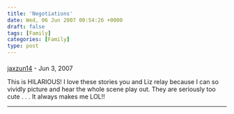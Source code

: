 ```yaml
---
title: 'Negotiations'
date: Wed, 06 Jun 2007 00:54:26 +0000
draft: false
tags: [Family]
categories: [Family]
type: post
---
```



#### 
[jaxzun14](http://jaxzun14.wordpress.com/ "jacquie.moreno@gmail.com") - <time datetime="2007-06-06 22:30:11">Jun 3, 2007</time>

This is HILARIOUS! I love these stories you and Liz relay because I can so vividly picture and hear the whole scene play out. They are seriously too cute . . . It always makes me LOL!!
<hr />
